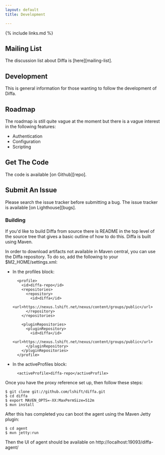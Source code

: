 ```yaml
---
layout: default
title: Development

---
```


{% include links.md %}

## Mailing List

The discussion list about Diffa is [here][mailing-list]. 

## Development

This is general information for those wanting to follow the development of Diffa.

## Roadmap

The roadmap is still quite vague at the moment but there is a vague interest in the following features:

* Authentication
* Configuration
* Scripting


## Get The Code

The code is available [on Github][repo].

## Submit An Issue

Please search the issue tracker before submitting a bug. The issue tracker is available [on Lighthouse][bugs].

### Building

If you'd like to build Diffa from source there is README in the top level of the source tree that gives a basic outline of how to do this. Diffa is built using Maven.

In order to download artifacts not available in Maven central, you can use the Diffa repository. To do so, 
add the following to your $M2_HOME/settings.xml:

* In the profiles block:
    
		<profile>
	      <id>diffa-repo</id>
	      <repositories>
	        <repository>
	          <id>diffa</id>
	          <url>https://nexus.lshift.net/nexus/content/groups/public</url>
	        </repository>
	      </repositories>
	
	      <pluginRepositories>
	        <pluginRepository>
	          <id>diffa</id>
	          <url>https://nexus.lshift.net/nexus/content/groups/public</url>
	        </pluginRepository>
	      </pluginRepositories>
	    </profile>

* In the activeProfiles block:
    
		<activeProfile>diffa-repo</activeProfile>

Once you have the proxy reference set up, then follow these steps: 

	$ git clone git://github.com/lshift/diffa.git
	$ cd diffa
	$ export MAVEN_OPTS=-XX:MaxPermSize=512m
	$ mvn install

After this has completed you can boot the agent using the Maven Jetty plugin:

	$ cd agent
	$ mvn jetty:run

Then the UI of agent should be available on http://localhost:19093/diffa-agent/
